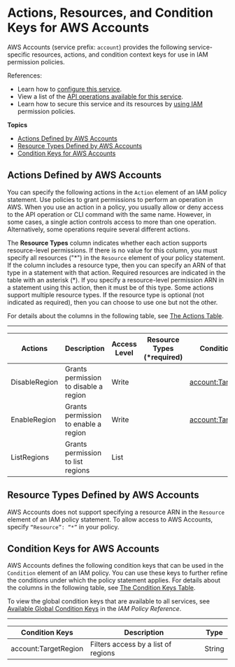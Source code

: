 # Actions, Resources, and Condition Keys for AWS Accounts<a name="list_awsaccounts"></a>

AWS Accounts \(service prefix: `account`\) provides the following service\-specific resources, actions, and condition context keys for use in IAM permission policies\.

References:
+ Learn how to [configure this service](https://docs.aws.amazon.com/general/latest/gr/regions_manage.html)\.
+ View a list of the [API operations available for this service](https://docs.aws.amazon.com/general/latest/gr/regions_manage.html)\.
+ Learn how to secure this service and its resources by [using IAM](https://docs.aws.amazon.com/general/latest/gr/regions_manage.html) permission policies\.

**Topics**
+ [Actions Defined by AWS Accounts](#awsaccounts-actions-as-permissions)
+ [Resource Types Defined by AWS Accounts](#awsaccounts-resources-for-iam-policies)
+ [Condition Keys for AWS Accounts](#awsaccounts-policy-keys)

## Actions Defined by AWS Accounts<a name="awsaccounts-actions-as-permissions"></a>

You can specify the following actions in the `Action` element of an IAM policy statement\. Use policies to grant permissions to perform an operation in AWS\. When you use an action in a policy, you usually allow or deny access to the API operation or CLI command with the same name\. However, in some cases, a single action controls access to more than one operation\. Alternatively, some operations require several different actions\.

The **Resource Types** column indicates whether each action supports resource\-level permissions\. If there is no value for this column, you must specify all resources \("\*"\) in the `Resource` element of your policy statement\. If the column includes a resource type, then you can specify an ARN of that type in a statement with that action\. Required resources are indicated in the table with an asterisk \(\*\)\. If you specify a resource\-level permission ARN in a statement using this action, then it must be of this type\. Some actions support multiple resource types\. If the resource type is optional \(not indicated as required\), then you can choose to use one but not the other\.

For details about the columns in the following table, see [The Actions Table](reference_policies_actions-resources-contextkeys.md#actions_table)\.


****  

| Actions | Description | Access Level | Resource Types \(\*required\) | Condition Keys | Dependent Actions | 
| --- | --- | --- | --- | --- | --- | 
|   DisableRegion  | Grants permission to disable a region | Write |  |   [ account:TargetRegion ](#awsaccounts-account_TargetRegion)   |  | 
|   EnableRegion  | Grants permission to enable a region | Write |  |   [ account:TargetRegion ](#awsaccounts-account_TargetRegion)   |  | 
|   ListRegions  | Grants permission to list regions | List |  |  |  | 

## Resource Types Defined by AWS Accounts<a name="awsaccounts-resources-for-iam-policies"></a>

AWS Accounts does not support specifying a resource ARN in the `Resource` element of an IAM policy statement\. To allow access to AWS Accounts, specify `“Resource”: “*”` in your policy\.

## Condition Keys for AWS Accounts<a name="awsaccounts-policy-keys"></a>

AWS Accounts defines the following condition keys that can be used in the `Condition` element of an IAM policy\. You can use these keys to further refine the conditions under which the policy statement applies\. For details about the columns in the following table, see [The Condition Keys Table](reference_policies_actions-resources-contextkeys.md#context_keys_table)\.

To view the global condition keys that are available to all services, see [Available Global Condition Keys](reference_policies_condition-keys.html#AvailableKeys) in the *IAM Policy Reference*\.


****  

| Condition Keys | Description | Type | 
| --- | --- | --- | 
|   account:TargetRegion  | Filters access by a list of regions | String | 